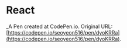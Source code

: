 # React
 _A Pen created at CodePen.io. Original URL: [https://codepen.io/seoyeon516/pen/dyoKRRa](https://codepen.io/seoyeon516/pen/dyoKRRa).

 